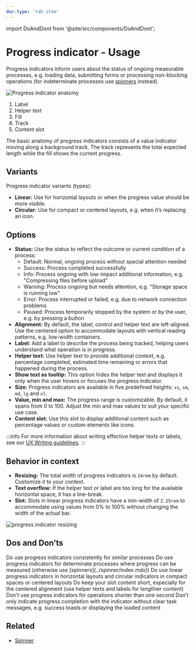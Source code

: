 ```yaml
---
doc-type: 'tab-item'
---
```


import DoAndDont from '@site/src/components/DoAndDont';

# Progress indicator - Usage

Progress indicators inform users about the status of ongoing measurable processes, e.g. loading data, submitting forms or processing non-blocking operations (for indeterminate processes use [spinners](../spinner/index.mdx) instead).

![Progress indicator anatomy](https://www.figma.com/design/wEptRgAezDU1z80Cn3eZ0o/iX-Documentation-illustrations?node-id=2094-345&t=pq3AmdWOVOjIx4S4-4)

1. Label
2. Helper text
3. Fill
4. Track
5. Content slot

The basic anatomy of progress indicators consists of a value indicator moving along a background track. The track represents the total expected length while the fill shows the current progress.

## Variants

Progress indicator variants (types):
- **Linear:** Use for horizontal layouts or when the progress value should be more visible.
- **Circular:** Use for compact or centered layouts, e.g. when it’s replacing an icon.

## Options

- **Status:** Use the status to reflect the outcome or current condition of a process:
	- Default: Normal, ongoing process without special attention needed
	- Success: Process completed successfully
	- Info: Process ongoing with low-impact additional information, e.g. "Compressing files before upload"
	- Warning: Process ongoing but needs attention, e.g. "Storage space is running low"
	- Error: Process interrupted or failed, e.g. due to network connection problems
	- Paused: Process temporarily stopped by the system or by the user, e.g. by pressing a button
- **Alignment:** By default, the label, control and helper text are left-aligned. Use the centered option to accommodate layouts with vertical reading patterns, e.g. low-width containers.
- **Label:** Add a label to describe the process being tracked, helping users understand what operation is in progress.
- **Helper text:** Use helper text to provide additional context, e.g. percentage completed, estimated time remaining or errors that happened during the process.
- **Show text as tooltip:** This option hides the helper text and displays it only when the user hovers or focuses the progress indicator.
- **Size:** Progress indicators are available in five predefined heights: `xs`, `sm`, `md`, `lg` and `xl`.
- **Value, min and max:** The progress range is customizable. By default, it spans from 0 to 100. Adjust the min and max values to suit your specific use case.
- **Content slot:** Use this slot to display additional content such as percentage values or custom elements like icons.

:::info
For more information about writing effective helper texts or labels, see our [UX Writing guidelines](../../guidelines/language/basics.md).
:::
## Behavior in context

- **Resizing:** The total width of progress indicators is `24rem` by default. Customize it to your context.
- **Text overflow:** If the helper text or label are too long for the available horizontal space, it has a line-break.
- **Slot:** Slots in linear progress indicators have a min-width of `2.25rem` to accommodate using values from 0% to 100% without changing the width of the actual bar.

![progress indicator resizing](https://www.figma.com/design/wEptRgAezDU1z80Cn3eZ0o/iX-Documentation-illustrations?node-id=5650-16162&t=pq3AmdWOVOjIx4S4-4)

## Dos and Don’ts

<DoAndDont>
  <DoAndDont.Do>
    <DoAndDont.Item>Do use progress indicators consistently for similar processes</DoAndDont.Item>
    <DoAndDont.Item>Do use progress indicators for determinate processes where progress can be measured (otherwise use [spinners](../spinner/index.mdx))</DoAndDont.Item>
    <DoAndDont.Item>Do use linear progress indicators in horizontal layouts and circular indicators in compact spaces or centered layouts</DoAndDont.Item>
	<DoAndDont.Item>Do keep your slot content short, especially for the centered alignment (use helper texts and labels for lengthier content)</DoAndDont.Item>
  </DoAndDont.Do>
  <DoAndDont.Dont>
    <DoAndDont.Item>Don’t use progress indicators for operations shorter than one second</DoAndDont.Item>
    <DoAndDont.Item>Don’t only indicate progress completion with the indicator without clear task messages, e.g. success toasts or displaying the loaded content</DoAndDont.Item>
  </DoAndDont.Dont>
</DoAndDont>


## Related

- [Spinner](../spinner)

